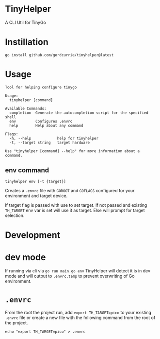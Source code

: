 # TinyHelper

A CLI Util for TinyGo

# Instillation

```
go install github.com/gordcurrie/tinyhelper@latest
```

# Usage

```
Tool for helping configure tinygo

Usage:
  tinyhelper [command]

Available Commands:
  completion  Generate the autocompletion script for the specified shell
  env         Configures .envrc
  help        Help about any command

Flags:
  -h, --help            help for tinyhelper
  -t, --target string   target hardware

Use "tinyhelper [command] --help" for more information about a command.
```

## env command

```
tinyhelper env [-t {target}]
```

Creates a `.envrc` file with `GOROOT` and `GOFLAGS` configured for your environment and target device.

If target flag is passed with use to set target. If not passed and existing `TH_TARGET` env var is set
will use it as target. Else will prompt for target selection.

# Development

# dev mode

If running via cli via `go run main.go env` TinyHelper will detect it is in dev mode and will output to `.envrc.temp` to prevent overwriting of Go environment.

# `.envrc`

From the root the project run, add `export TH_TARGET=pico` to your existing `.envrc` file or create a
new file with the following command from the root of the project.

```
echo "export TH_TARGET=pico" > .envrc
```
